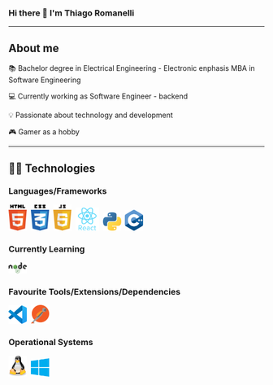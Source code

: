 ### Hi there 👋 I'm Thiago Romanelli

---

## About me
:books: Bachelor degree in Electrical Engineering - Electronic enphasis
        MBA in Software Engineering

:computer: Currently working as Software Engineer - backend

:bulb: Passionate about technology and development

:video_game: Gamer as a hobby

---

## 👨‍💻️ **Technologies** 

### **Languages/Frameworks**
<img width="36px" alt="html" src="https://github.com/thiagooromanelli/thiagooromanelli/blob/master/assets/images/html5.svg">&nbsp;
<img width="36px" alt="css" src="https://github.com/thiagooromanelli/thiagooromanelli/blob/master/assets/images/css3.svg">&nbsp;
<img width="36px" alt="javascript" src="https://github.com/thiagooromanelli/thiagooromanelli/blob/master/assets/images/javascript.svg">&nbsp;
[<img width="46px" alt="react" src="https://github.com/thiagooromanelli/thiagooromanelli/blob/master/assets/images/react.svg">](https://pt-br.reactjs.org)&nbsp;
[<img width="36px" alt="Python" src="https://github.com/thiagooromanelli/thiagooromanelli/blob/master/assets/images/python.svg">](https://www.python.org)&nbsp;
<img width="36px" alt="C" src="https://github.com/thiagooromanelli/thiagooromanelli/blob/master/assets/images/c.png">&nbsp;

### **Currently Learning**

[<img width="36px" alt="NodeJs" src="https://github.com/thiagooromanelli/thiagooromanelli/blob/master/assets/images/nodejs.svg">](https://nodejs.org/en/)&nbsp;

### **Favourite Tools/Extensions/Dependencies**

[<img width="36px" alt="VSCode" src="https://github.com/thiagooromanelli/thiagooromanelli/blob/master/assets/images/vscode.svg">](https://code.visualstudio.com)&nbsp;
[<img width="36px" alt="Postman" src="https://github.com/thiagooromanelli/thiagooromanelli/blob/master/assets/images/postman.png">](https://www.postman.com)&nbsp;

### **Operational Systems**
<img width="36px" alt="Linux" src="https://github.com/thiagooromanelli/thiagooromanelli/blob/master/assets/images/linux.svg">&nbsp;
<img width="36px" alt="Windows" src="https://github.com/thiagooromanelli/thiagooromanelli/blob/master/assets/images/windows.svg">&nbsp;

<!--
**thiagooromanelli/thiagooromanelli** is a ✨ _special_ ✨ repository because its `README.md` (this file) appears on your GitHub profile.

Here are some ideas to get you started:

- 🔭 I’m currently working on ...
- 🌱 I’m currently learning ...
- 👯 I’m looking to collaborate on ...
- 🤔 I’m looking for help with ...
- 💬 Ask me about ...
- 📫 How to reach me: ...
- 😄 Pronouns: ...
- ⚡ Fun fact: ...
-->

